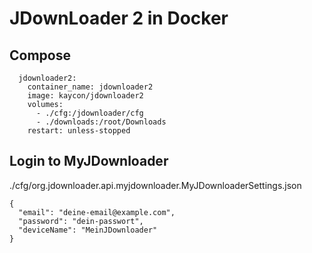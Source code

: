 # JDownLoader 2 in Docker
## Compose
```
  jdownloader2:
    container_name: jdownloader2
    image: kaycon/jdownloader2
    volumes:
      - ./cfg:/jdownloader/cfg
      - ./downloads:/root/Downloads
    restart: unless-stopped
```

## Login to MyJDownloader
./cfg/org.jdownloader.api.myjdownloader.MyJDownloaderSettings.json
```
{
  "email": "deine-email@example.com",
  "password": "dein-passwort",
  "deviceName": "MeinJDownloader"
}
```
